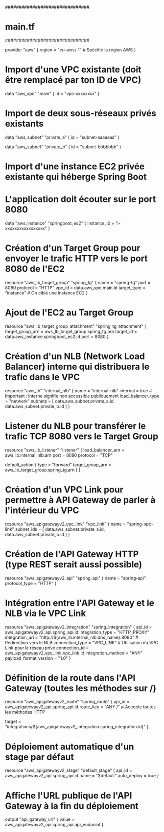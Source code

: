 ###############################
# main.tf
###############################

provider "aws" {
  region = "eu-west-1" # Spécifie la région AWS
}

# Import d'une VPC existante (doit être remplacé par ton ID de VPC)
data "aws_vpc" "main" {
  id = "vpc-xxxxxxxx"
}

# Import de deux sous-réseaux privés existants
data "aws_subnet" "private_a" {
  id = "subnet-aaaaaaa"
}

data "aws_subnet" "private_b" {
  id = "subnet-bbbbbbb"
}

# Import d'une instance EC2 privée existante qui héberge Spring Boot
# L'application doit écouter sur le port 8080

data "aws_instance" "springboot_ec2" {
  instance_id = "i-xxxxxxxxxxxxxxxxx"
}

# Création d'un Target Group pour envoyer le trafic HTTP vers le port 8080 de l'EC2
resource "aws_lb_target_group" "spring_tg" {
  name        = "spring-tg"
  port        = 8080
  protocol    = "HTTP"
  vpc_id      = data.aws_vpc.main.id
  target_type = "instance" # On cible une instance EC2
}

# Ajout de l'EC2 au Target Group
resource "aws_lb_target_group_attachment" "spring_tg_attachment" {
  target_group_arn = aws_lb_target_group.spring_tg.arn
  target_id        = data.aws_instance.springboot_ec2.id
  port             = 8080
}

# Création d'un NLB (Network Load Balancer) interne qui distribuera le trafic dans le VPC
resource "aws_lb" "internal_nlb" {
  name               = "internal-nlb"
  internal           = true # Important : interne signifie non accessible publiquement
  load_balancer_type = "network"
  subnets            = [
    data.aws_subnet.private_a.id,
    data.aws_subnet.private_b.id
  ]
}

# Listener du NLB pour transférer le trafic TCP 8080 vers le Target Group
resource "aws_lb_listener" "listener" {
  load_balancer_arn = aws_lb.internal_nlb.arn
  port              = 8080
  protocol          = "TCP"

  default_action {
    type             = "forward"
    target_group_arn = aws_lb_target_group.spring_tg.arn
  }
}

# Création d'un VPC Link pour permettre à API Gateway de parler à l'intérieur du VPC
resource "aws_apigatewayv2_vpc_link" "vpc_link" {
  name        = "spring-vpc-link"
  subnet_ids  = [
    data.aws_subnet.private_a.id,
    data.aws_subnet.private_b.id
  ]
}

# Création de l'API Gateway HTTP (type REST serait aussi possible)
resource "aws_apigatewayv2_api" "spring_api" {
  name          = "spring-api"
  protocol_type = "HTTP"
}

# Intégration entre l'API Gateway et le NLB via le VPC Link
resource "aws_apigatewayv2_integration" "spring_integration" {
  api_id                 = aws_apigatewayv2_api.spring_api.id
  integration_type       = "HTTP_PROXY"
  integration_uri        = "http://${aws_lb.internal_nlb.dns_name}:8080" # Redirection vers le NLB
  connection_type        = "VPC_LINK" # Utilisation du VPC Link pour le réseau privé
  connection_id          = aws_apigatewayv2_vpc_link.vpc_link.id
  integration_method     = "ANY"
  payload_format_version = "1.0"
}

# Définition de la route dans l'API Gateway (toutes les méthodes sur /)
resource "aws_apigatewayv2_route" "spring_route" {
  api_id    = aws_apigatewayv2_api.spring_api.id
  route_key = "ANY /" # Accepte toutes les méthodes HTTP

  target = "integrations/${aws_apigatewayv2_integration.spring_integration.id}"
}

# Déploiement automatique d'un stage par défaut
resource "aws_apigatewayv2_stage" "default_stage" {
  api_id      = aws_apigatewayv2_api.spring_api.id
  name        = "$default"
  auto_deploy = true
}

# Affiche l'URL publique de l'API Gateway à la fin du déploiement
output "api_gateway_url" {
  value = aws_apigatewayv2_api.spring_api.api_endpoint
}
